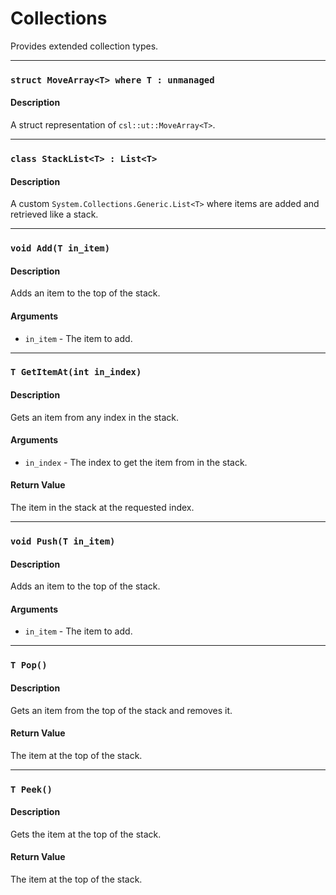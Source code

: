 # Collections
Provides extended collection types.
***
### `struct MoveArray<T> where T : unmanaged`
#### Description
A struct representation of `csl::ut::MoveArray<T>`.
***
### `class StackList<T> : List<T>`
#### Description
A custom `System.Collections.Generic.List<T>` where items are added and retrieved like a stack.
***
### `void Add(T in_item)`
#### Description
Adds an item to the top of the stack.
#### Arguments
- `in_item` - The item to add.
***
### `T GetItemAt(int in_index)`
#### Description
Gets an item from any index in the stack.
#### Arguments
- `in_index` - The index to get the item from in the stack.
#### Return Value
The item in the stack at the requested index.
***
### `void Push(T in_item)`
#### Description
Adds an item to the top of the stack.
#### Arguments
- `in_item` - The item to add.
***
### `T Pop()`
#### Description
Gets an item from the top of the stack and removes it.
#### Return Value
The item at the top of the stack.
***
### `T Peek()`
#### Description
Gets the item at the top of the stack.
#### Return Value
The item at the top of the stack.
